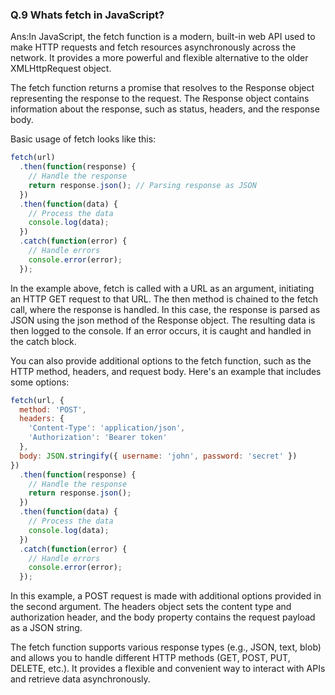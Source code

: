 ### Q.9 Whats fetch in JavaScript?
Ans:In JavaScript, the fetch function is a modern, built-in web API used to make HTTP requests and fetch resources asynchronously across the network. It provides a more powerful and flexible alternative to the older XMLHttpRequest object.

The fetch function returns a promise that resolves to the Response object representing the response to the request. The Response object contains information about the response, such as status, headers, and the response body.

Basic usage of fetch looks like this:

```JavaScript
fetch(url)
  .then(function(response) {
    // Handle the response
    return response.json(); // Parsing response as JSON
  })
  .then(function(data) {
    // Process the data
    console.log(data);
  })
  .catch(function(error) {
    // Handle errors
    console.error(error);
  });
```
In the example above, fetch is called with a URL as an argument, initiating an HTTP GET request to that URL. The then method is chained to the fetch call, where the response is handled. In this case, the response is parsed as JSON using the json method of the Response object. The resulting data is then logged to the console. If an error occurs, it is caught and handled in the catch block.

You can also provide additional options to the fetch function, such as the HTTP method, headers, and request body. Here's an example that includes some options:

```JavaScript
fetch(url, {
  method: 'POST',
  headers: {
    'Content-Type': 'application/json',
    'Authorization': 'Bearer token'
  },
  body: JSON.stringify({ username: 'john', password: 'secret' })
})
  .then(function(response) {
    // Handle the response
    return response.json();
  })
  .then(function(data) {
    // Process the data
    console.log(data);
  })
  .catch(function(error) {
    // Handle errors
    console.error(error);
  });
```
In this example, a POST request is made with additional options provided in the second argument. The headers object sets the content type and authorization header, and the body property contains the request payload as a JSON string.

The fetch function supports various response types (e.g., JSON, text, blob) and allows you to handle different HTTP methods (GET, POST, PUT, DELETE, etc.). It provides a flexible and convenient way to interact with APIs and retrieve data asynchronously.



